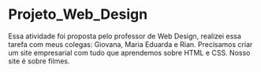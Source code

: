 # Projeto_Web_Design
Essa atividade foi proposta pelo professor de Web Design, realizei essa tarefa com meus colegas: Giovana, Maria Eduarda e Rian. Precisamos criar um site empresarial com tudo que aprendemos sobre HTML e CSS. Nosso site é sobre filmes.
